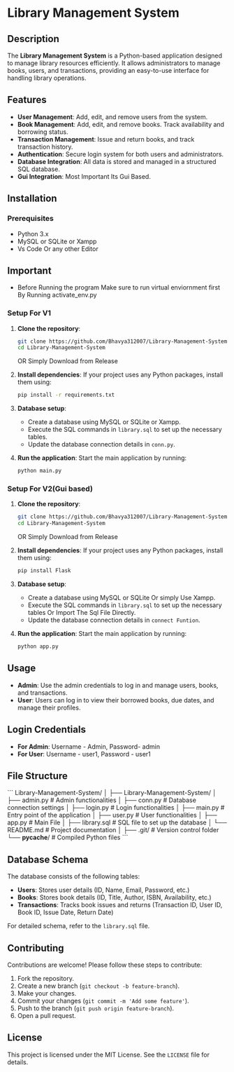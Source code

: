 # Library Management System

## Description
The **Library Management System** is a Python-based application designed to manage library resources efficiently. It allows administrators to manage books, users, and transactions, providing an easy-to-use interface for handling library operations.

## Features
- **User Management**: Add, edit, and remove users from the system.
- **Book Management**: Add, edit, and remove books. Track availability and borrowing status.
- **Transaction Management**: Issue and return books, and track transaction history.
- **Authentication**: Secure login system for both users and administrators.
- **Database Integration**: All data is stored and managed in a structured SQL database.
- **Gui Integration**: Most Important Its Gui Based.


## Installation

### Prerequisites
- Python 3.x
- MySQL or SQLite or Xampp
- Vs Code Or any other Editor

## Important

- Before Running the program Make sure to run virtual enviornment first By Running activate_env.py

### Setup For V1
1. **Clone the repository**:
   ```bash
   git clone https://github.com/Bhavya312007/Library-Management-System.git
   cd Library-Management-System
   ```
   OR Simply Download from Release

2. **Install dependencies**:
   If your project uses any Python packages, install them using:
   ```bash
   pip install -r requirements.txt
   ```

3. **Database setup**:
   - Create a database using MySQL or SQLite or Xampp.
   - Execute the SQL commands in `library.sql` to set up the necessary tables.
   - Update the database connection details in `conn.py`.

4. **Run the application**:
   Start the main application by running:
   ```bash
   python main.py
   ```

### Setup For V2(Gui based)
1. **Clone the repository**:
   ```bash
   git clone https://github.com/Bhavya312007/Library-Management-System.git
   cd Library-Management-System
   ```
   OR Simply Download from Release

2. **Install dependencies**:
   If your project uses any Python packages, install them using:
   ```bash
   pip install Flask
   ```

3. **Database setup**:
   - Create a database using MySQL or SQLite Or simply Use Xampp.
   - Execute the SQL commands in `library.sql` to set up the necessary tables Or Import The Sql File Directly.
   - Update the database connection details in `connect Funtion`.

4. **Run the application**:
   Start the main application by running:
   ```bash
   python app.py
   ```


## Usage
- **Admin**: Use the admin credentials to log in and manage users, books, and transactions.
- **User**: Users can log in to view their borrowed books, due dates, and manage their profiles.

## Login Credentials
- **For Admin**: Username - Admin, Password- admin
- **For User**: Username - user1, Password - user1

## File Structure
\`\`\`
Library-Management-System/
│
├── Library-Management-System/
│   ├── admin.py          # Admin functionalities
│   ├── conn.py           # Database connection settings
│   ├── login.py          # Login functionalities
│   ├── main.py           # Entry point of the application
│   ├── user.py           # User functionalities
│   ├── app.py            # Main File
│   ├── library.sql       # SQL file to set up the database
│   └── README.md         # Project documentation
│
├── .git/                 # Version control folder
└── __pycache__/          # Compiled Python files
\`\`\`

## Database Schema
The database consists of the following tables:
- **Users**: Stores user details (ID, Name, Email, Password, etc.)
- **Books**: Stores book details (ID, Title, Author, ISBN, Availability, etc.)
- **Transactions**: Tracks book issues and returns (Transaction ID, User ID, Book ID, Issue Date, Return Date)

For detailed schema, refer to the `library.sql` file.

## Contributing
Contributions are welcome! Please follow these steps to contribute:
1. Fork the repository.
2. Create a new branch (`git checkout -b feature-branch`).
3. Make your changes.
4. Commit your changes (`git commit -m 'Add some feature'`).
5. Push to the branch (`git push origin feature-branch`).
6. Open a pull request.

## License
This project is licensed under the MIT License. See the `LICENSE` file for details.
